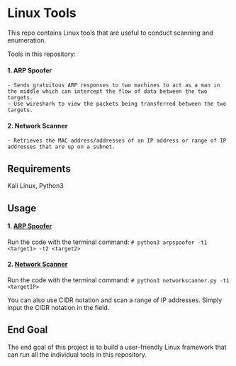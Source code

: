Linux Tools
========================
This repo contains Linux tools that are useful to conduct scanning and enumeration.

Tools in this repository:

#### 1. ARP Spoofer
      
    - Sends gratuitous ARP responses to two machines to act as a man in the middle which can intercept the flow of data between the two targets.
    - Use wireshark to view the packets being transferred between the two targets.
#### 2. Network Scanner

    - Retrieves the MAC address/addresses of an IP address or range of IP addresses that are up on a subnet.
    
## Requirements
Kali Linux,
Python3

## Usage

#### 1. [ARP Spoofer](https://github.com/aryanbhave/LinuxTools/blob/master/arpspoofer.py)
    
   Run the code with the terminal command:
    ```
    # python3 arpspoofer -t1 <target1> -t2 <target2>
    ```
#### 2. [Network Scanner](https://github.com/aryanbhave/LinuxTools/blob/master/networkscanner.py)

   Run the code with the terminal command:
    ```
    # python3 networkscanner.py -t1 <targetIP>
    ```
    
   You can also use CIDR notation and scan a range of IP addresses. Simply input the CIDR notation in the <targetIP> field.
## End Goal
The end goal of this project is to build a user-friendly Linux framework that can run all the individual tools in this repository.
